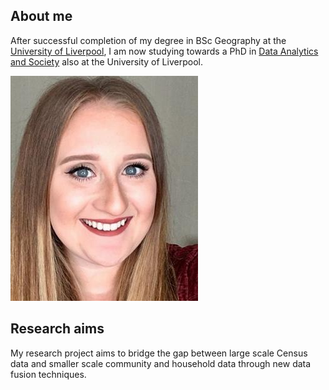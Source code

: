 ## About me

After successful completion of my degree in BSc Geography at the [University of Liverpool](https://www.liverpool.ac.uk/), I am now studying towards a PhD in [Data Analytics and Society](https://datacdt.org/) also at the University of Liverpool.

![Chloe Steele](201097149.jpg)

## Research aims

My research project aims to bridge the gap between large scale Census data and smaller scale community and household data through new data fusion techniques.

